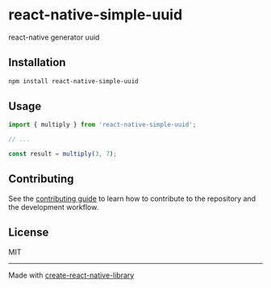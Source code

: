 # react-native-simple-uuid

react-native generator uuid

## Installation


```sh
npm install react-native-simple-uuid
```


## Usage


```js
import { multiply } from 'react-native-simple-uuid';

// ...

const result = multiply(3, 7);
```


## Contributing

See the [contributing guide](CONTRIBUTING.md) to learn how to contribute to the repository and the development workflow.

## License

MIT

---

Made with [create-react-native-library](https://github.com/callstack/react-native-builder-bob)
